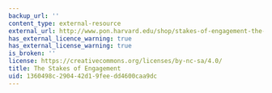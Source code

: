 ```yaml
---
backup_url: ''
content_type: external-resource
external_url: http://www.pon.harvard.edu/shop/stakes-of-engagement-the-2/
has_external_licence_warning: true
has_external_license_warning: true
is_broken: ''
license: https://creativecommons.org/licenses/by-nc-sa/4.0/
title: The Stakes of Engagement
uid: 1360498c-2904-42d1-9fee-dd4600caa9dc
---
```

